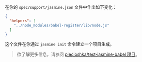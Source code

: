 在你的 `spec/support/jasmine.json` 文件中作出如下变化：

```json
{
  "helpers": [
    "../node_modules/babel-register/lib/node.js"
  ]
}
```

这个文件在你通过 `jasmine init` 命令建立一个项目生成。

<blockquote class="babel-callout babel-callout-info">
  <p>
    欲了解更多信息，请参阅 <a href="https://github.com/piecioshka/test-jasmine-babel">piecioshka/test-jasmine-babel 项目</a>。
  </p>
</blockquote>
